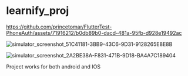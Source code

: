 # learnify_proj
https://github.com/princetomar/FlutterTest-PhoneAuth/assets/71916212/b0db89b0-dacd-481a-95fb-d928e19492ac

![simulator_screenshot_51C41181-3BB9-43C6-9D31-9128265E8E8B](https://github.com/princetomar/FlutterTest-PhoneAuth/assets/71916212/988697e7-7b67-4f8d-80ad-ba4a5aa5df58)

![simulator_screenshot_2A2BE38A-F831-471B-9D18-BA4A7C189404](https://github.com/princetomar/FlutterTest-PhoneAuth/assets/71916212/9705e8dd-71f3-4428-8449-614c1aa24d74)


Project works for both android and IOS


